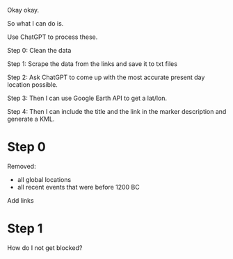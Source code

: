 Okay okay.

So what I can do is.

Use ChatGPT to process these.

Step 0: Clean the data

Step 1: Scrape the data from the links and save it to txt files

Step 2: Ask ChatGPT to come up with the most accurate present day location possible.

Step 3: Then I can use Google Earth API to get a lat/lon.

Step 4: Then I can include the title and the link in the marker description and generate a KML.

# Step 0

Removed:
- all global locations
- all recent events that were before 1200 BC

Add links

# Step 1

How do I not get blocked?
